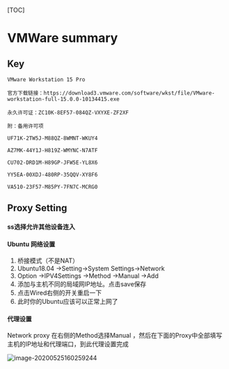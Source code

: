 

[TOC]

# VMWare summary



## Key



```
VMware Workstation 15 Pro

官方下载链接：https://download3.vmware.com/software/wkst/file/VMware-workstation-full-15.0.0-10134415.exe

永久许可证：ZC10K-8EF57-084QZ-VXYXE-ZF2XF

附：备用许可项

UF71K-2TW5J-M88QZ-8WMNT-WKUY4

AZ7MK-44Y1J-H819Z-WMYNC-N7ATF

CU702-DRD1M-H89GP-JFW5E-YL8X6

YY5EA-00XDJ-480RP-35QQV-XY8F6

VA510-23F57-M85PY-7FN7C-MCRG0
```



## Proxy Setting



#### ss选择允许其他设备连入



#### Ubuntu 网络设置

1. 桥接模式（不是NAT）
2. Ubuntu18.04 ->Setting->System Settings->Network
3. Option ->IPV4Settings  ->Method ->Manual ->Add
4. 添加与主机不同的局域网IP地址。点击save保存
5. 点击Wired右侧的开关重启一下
6. 此时你的Ubuntu应该可以正常上网了



#### 代理设置



Network proxy 在右侧的Method选择Manual ，然后在下面的Proxy中全部填写主机的IP地址和代理端口，到此代理设置完成



![image-20200525160259244](C:\Users\i\AppData\Roaming\Typora\typora-user-images\image-20200525160259244.png)

